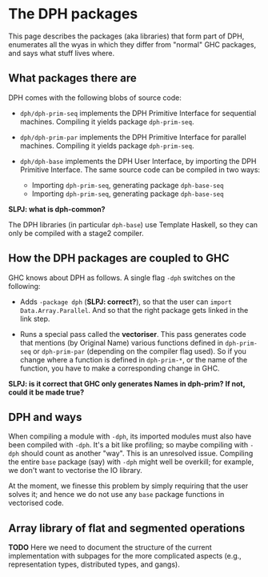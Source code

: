 # The DPH packages


This page describes the packages (aka libraries) that form part of DPH, enumerates all the wyas in which they differ from "normal" GHC packages, and says what stuff lives where.

## What packages there are


DPH comes with the following blobs of source code:

- `dph/dph-prim-seq` implements the DPH Primitive Interface for sequential machines.  Compiling it yields package `dph-prim-seq`.

- `dph/dph-prim-par` implements the DPH Primitive Interface for parallel machines.  Compiling it yields package `dph-prim-seq`.

- `dph/dph-base` implements the DPH User Interface, by importing the DPH Primitive Interface. The same source code can be compiled in two ways: 

  - Importing `dph-prim-seq`, generating package `dph-base-seq`
  - Importing `dph-prim-seq`, generating package `dph-base-seq`

**SLPJ: what is dph-common?**


The DPH libraries (in particular `dph-base`) use Template Haskell, so they can only be compiled with a stage2 compiler.

## How the DPH packages are coupled to GHC


GHC knows about DPH as follows.  A single flag `-dph` switches on the following:

- Adds `-package dph` (**SLPJ: correct?**), so that the user can `import Data.Array.Parallel`.  And so that the right package gets linked in the link step.

- Runs a special pass called the **vectoriser**.  This pass generates code that mentions (by Original Name) various functions defined in `dph-prim-seq` or `dph-prim-par` (depending on the compiler flag used).  So if you change where a function is defined in `dph-prim-*`, or the name of the function, you have to make a corresponding change in GHC.

**SLPJ: is it correct that GHC only generates Names in dph-prim?  If not, could it be made true?**

## DPH and ways


When compiling a module with `-dph`, its imported modules must also have been compiled with `-dph`.  It's a bit like profiling; so maybe compiling with `-dph` should count as another "way".  This is an unresolved issue.  Compiling the entire `base` package (say) with `-dph` might well be overkill; for example, we don't want to vectorise the IO library.


At the moment, we finesse this problem by simply requiring that the user solves it; and hence we do not use any `base` package functions in vectorised code.

## Array library of flat and segmented operations

**TODO** Here we need to document the structure of the current implementation with subpages for the more complicated aspects (e.g., representation types, distributed types, and gangs).
